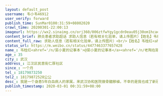 ```yaml
---
layout: default_post
username: 韦小韦46912
user_verify: forward
publish_time: SunMar0100:31:59+08002020
crawl_time: 20200301-22:00:13
imageurl: https://wx2.sinaimg.cn/orj360/006ztfwYgy1gcdn9eau05j30om1hcaei.jpg,https://wx2.sinaimg.cn/orj360/006ztfwYgy1gcdn9vrdwvj30u01t0akq.jpg,https://wx3.sinaimg.cn/orj360/006ztfwYgy1gcdq8i91q6j30u01t00xv.jpg,https://wx3.sinaimg.cn/orj360/006ztfwYgy1gcdq8itpy5j30aa0m80t6.jpg,https://wx4.sinaimg.cn/orj360/006ztfwYgy1gcdq8je5xgj30u01t0dir.jpg,https://wx2.sinaimg.cn/orj360/006ztfwYgy1gcdqdy7x6zj315o0qkjtq.jpg,https://wx3.sinaimg.cn/orj360/006ztfwYgy1gcdqh44djjj31t00u0do7.jpg
content_brief: 肺炎患者求助超话 求助人信息（若有相关化验单，请上传图片）【姓名】韦桂红@菜小夏的记事本 @老陶在路上 @小及小及所向披靡 @人民日报 @头条新闻 @成都下水道 @BB_Korea美图 @超话社区 【年龄】35【所在城市】武汉【所在小区、社区】江汉区民意街仁厚社区【患病时间】一个月【联系方式】181 ...全文
content_full_raw: 求助人信息（若有相关化验单，请上传图片）<br/>【姓名】韦桂红<ahref='/n/菜小夏的记事本'>@菜小夏的记事本</a><ahref='/n/老陶在路上'>@老陶在路上</a><ahref='/n/小及小及所向披靡'>@小及小及所向披靡</a><ahref='/n/人民日报'>@人民日报</a><ahref='/n/头条新闻'>@头条新闻</a><ahref='/n/成都下水道'>@成都下水道</a><ahref='/n/BB_Korea美图'>@BB_Korea美图</a><ahref='/n/超话社区'>@超话社区</a><br/>【年龄】35<br/>【所在城市】武汉<br/>【所在小区、社区】江汉区民意街仁厚社区<br/>【患病时间】一个月<br/>【联系方式】18179873250<br/>【其他紧急联系人】18179872528公公<br/>【病情描述】我是一个身患5年白血病人的家属，来武汉协和医院做骨髓移植，不幸的是我也成了新冠疑似病例患者。<br/>我们是12月份来的武汉，我老公李杰在协和医院做了一个化疗1月14日进仓移植了，我租了个老社区的房子从此开启了一天三餐买菜买药送饭的生活，没有关注过新闻，并不知道有病毒肺炎，家里公公还带了我儿子过来看望他爸爸，怕我一人在这边顾不过来，然后第二天就感觉到医院戒严了，开始听说了个大概，我还稀里糊涂的以为并不在我们医院，回来看看新闻才知道这个病毒，也没当回事，表妹发视频来说叫我把儿子送她那里去，我儿子不愿意去我和公公说要不你们回家吧，公公说刚来呢不回去再说你一个人有什么事没人照应怎么行，他说没事，十几年前那时也搞得严后来不是没什么事过几天就好了，就这样犹豫了一晚上，第二天就说要封城了，我马上看看想买票没了，公公也坚持不回去，就这样留了下来。我开始每天测量体温，碗筷消毒，连着两天37.2.3，我心里一慌，因为我每天都在外面跑，害怕感染了，决定去做个检查，1月26日去医院检查ct提示有炎性病变可能，（那时核酸检测试剂奇缺不能做检测）医生说你这不一定是但给开了药叫回家注意自我隔离，回租房自我隔离了药吃完了再复查ct时还是一样。做了第一次核酸检测又开了药回来吃，回来上报社区，继续自我隔离（因之前武汉病人太多都乱糟糟的社区还没完善没法上报）社区每天查我体温身体情况，核酸出来是阴性，那时松了口气，后来又安排去做第二次核酸检测，然后又安排到酒店隔离了现在在社区安排的纽宾凯酒店隔离十几天了，我们一家人都被困在武汉，没有收入来源，能贷款的贷了，借遍了亲戚朋友，现在山穷水尽了，筹不到钱了，我们应该怎么办？等着医院把我老公赶出来吗？谁能帮帮我们
status_url: https://m.weibo.cn/status/4477463377657428
name_: 韦桂红<ahref='/n/菜小夏的记事本'>@菜小夏的记事本</a><ahref='/n/老陶在路上'>@老陶在路上</a><ahref='/n/小及小及所向披靡'>@小及小及所向披靡</a><ahref='/n/人民日报'>@人民日报</a><ahref='/n/头条新闻'>@头条新闻</a><ahref='/n/成都下水道'>@成都下水道</a><ahref='/n/BB_Korea美图'>@BB_Korea美图</a><ahref='/n/超话社区'>@超话社区</a>
age_: 35
city_: 武汉
address_: 江汉区民意街仁厚社区
since_: 一个月
tel_: 18179873250
tel2_: 18179872528公公
desc_: 我是一个身患5年白血病人的家属，来武汉协和医院做骨髓移植，不幸的是我也成了新冠疑似病例患者。我们是12月份来的武汉，我老公李杰在协和医院做了一个化疗1月14日进仓移植了，我租了个老社区的房子从此开启了一天三餐买菜买药送饭的生活，没有关注过新闻，并不知道有病毒肺炎，家里公公还带了我儿子过来看望他爸爸，怕我一人在这边顾不过来，然后第二天就感觉到医院戒严了，开始听说了个大概，我还稀里糊涂的以为并不在我们医院，回来看看新闻才知道这个病毒，也没当回事，表妹发视频来说叫我把儿子送她那里去，我儿子不愿意去我和公公说要不你们回家吧，公公说刚来呢不回去再说你一个人有什么事没人照应怎么行，他说没事，十几年前那时也搞得严后来不是没什么事过几天就好了，就这样犹豫了一晚上，第二天就说要封城了，我马上看看想买票没了，公公也坚持不回去，就这样留了下来。我开始每天测量体温，碗筷消毒，连着两天37.2.3，我心里一慌，因为我每天都在外面跑，害怕感染了，决定去做个检查，1月26日去医院检查ct提示有炎性病变可能，（那时核酸检测试剂奇缺不能做检测）医生说你这不一定是但给开了药叫回家注意自我隔离，回租房自我隔离了药吃完了再复查ct时还是一样。做了第一次核酸检测又开了药回来吃，回来上报社区，继续自我隔离（因之前武汉病人太多都乱糟糟的社区还没完善没法上报）社区每天查我体温身体情况，核酸出来是阴性，那时松了口气，后来又安排去做第二次核酸检测，然后又安排到酒店隔离了现在在社区安排的纽宾凯酒店隔离十几天了，我们一家人都被困在武汉，没有收入来源，能贷款的贷了，借遍了亲戚朋友，现在山穷水尽了，筹不到钱了，我们应该怎么办？等着医院把我老公赶出来吗？谁能帮帮我们
publish_timestamp: 2020-03-01 00:31:59+08:00
---
```

